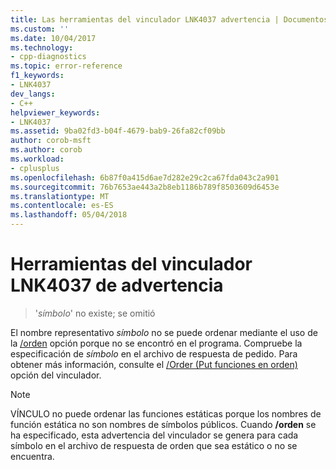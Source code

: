 ```yaml
---
title: Las herramientas del vinculador LNK4037 advertencia | Documentos de Microsoft
ms.custom: ''
ms.date: 10/04/2017
ms.technology:
- cpp-diagnostics
ms.topic: error-reference
f1_keywords:
- LNK4037
dev_langs:
- C++
helpviewer_keywords:
- LNK4037
ms.assetid: 9ba02fd3-b04f-4679-bab9-26fa82cf09bb
author: corob-msft
ms.author: corob
ms.workload:
- cplusplus
ms.openlocfilehash: 6b87f0a415d6ae7d282e29c2ca67fda043c2a901
ms.sourcegitcommit: 76b7653ae443a2b8eb1186b789f8503609d6453e
ms.translationtype: MT
ms.contentlocale: es-ES
ms.lasthandoff: 05/04/2018
---
```

# <a name="linker-tools-warning-lnk4037"></a>Herramientas del vinculador LNK4037 de advertencia

>'*símbolo*' no existe; se omitió

El nombre representativo *símbolo* no se puede ordenar mediante el uso de la [/orden](../../build/reference/order-put-functions-in-order.md) opción porque no se encontró en el programa. Compruebe la especificación de *símbolo* en el archivo de respuesta de pedido. Para obtener más información, consulte el [/Order (Put funciones en orden)](../../build/reference/order-put-functions-in-order.md) opción del vinculador.

> [!NOTE]
> VÍNCULO no puede ordenar las funciones estáticas porque los nombres de función estática no son nombres de símbolos públicos. Cuando **/orden** se ha especificado, esta advertencia del vinculador se genera para cada símbolo en el archivo de respuesta de orden que sea estático o no se encuentra.